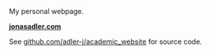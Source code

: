 My personal webpage.

[**jonasadler.com**](https://jonasadler.com)

See [github.com/adler-j/academic_website](https://github.com/adler-j/academic_website) for source code.
